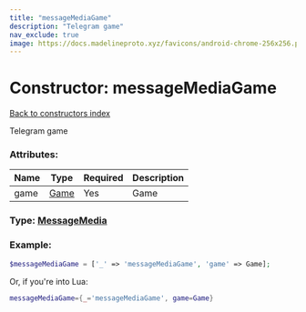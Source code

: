 ```yaml
---
title: "messageMediaGame"
description: "Telegram game"
nav_exclude: true
image: https://docs.madelineproto.xyz/favicons/android-chrome-256x256.png
---
```

# Constructor: messageMediaGame  
[Back to constructors index](index.md)



Telegram game

### Attributes:

| Name     |    Type       | Required | Description |
|----------|---------------|----------|-------------|
|game|[Game](../types/Game.md) | Yes|Game|



### Type: [MessageMedia](../types/MessageMedia.md)


### Example:

```php
$messageMediaGame = ['_' => 'messageMediaGame', 'game' => Game];
```  


Or, if you're into Lua:

```lua
messageMediaGame={_='messageMediaGame', game=Game}

```


